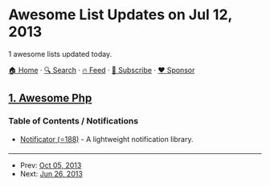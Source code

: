 # Awesome List Updates on Jul 12, 2013

1 awesome lists updated today.

[🏠 Home](/README.md) · [🔍 Search](https://www.trackawesomelist.com/search/) · [🔥 Feed](https://www.trackawesomelist.com/rss.xml) · [📮 Subscribe](https://trackawesomelist.us17.list-manage.com/subscribe?u=d2f0117aa829c83a63ec63c2f&id=36a103854c) · [❤️  Sponsor](https://github.com/sponsors/theowenyoung)



## [1. Awesome Php](/content/ziadoz/awesome-php/README.md)

### Table of Contents / Notifications

*   [Notificator (⭐188)](https://github.com/namshi/notificator) - A lightweight notification library.

---

- Prev: [Oct 05, 2013](/content/2013/10/05/README.md)
- Next: [Jun 26, 2013](/content/2013/06/26/README.md)